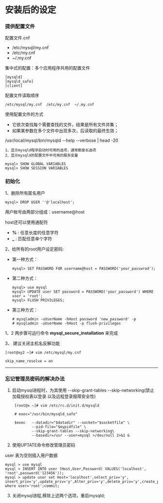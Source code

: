 # 安装后的设定

### 提供配置文件

配置文件.cnf
 - /etc/mysql/my.cnf
 - /etc/my.cnf
 - ~/.my.cnf

集中式的配置：多个应用程序共用的配置文件

	[mysqld]
	[mysqld_safe]
	[client]

配置文件读取顺序

	/etc/mysql/my.cnf  /etc/my.cnf  ~/.my.cnf

使用配置文件的方式

 - 它依次查找每个需要查找的文件，结果是所有文件并集；
 - 如果某参数在多个文件中出现多次，后读取的最终生效；

/usr/local/mysql/bin/mysqld --help --verbose | head -20

	1、显示mysqld程序启动时可用的选项，通常都是长选项
	2、显示mysqld的配置文件中可用的服务变量

	mysql> SHOW GLOBAL VARIABLES
	mysql> SHOW SESSION VARIABLES

### 初始化

1、删除所有匿名用户

```
mysql> DROP USER ''@'localhost';
```

用户帐号由两部分组成：username@host

host还可以使用通配符
-	**%** : 任意长度的任意字符
-	**_** : 匹配任意单个字符

2、给所有的root用户设定密码:

- 第一种方式：
    ```
    mysql> SET PASSWORD FOR username@host = PASSWORD('your_passwrod');
    ```
- 第二种方式：
    ```
    mysql> use mysql
	mysql> UPDATE user SET password = PASSWORD('your_password') WHERE user = 'root';
	mysql> FLUSH PRIVILEGES;
    ```
- 第三种方式：
    ```
	# mysqladmin -uUserName -hHost password 'new_password' -p
	# mysqladmin -uUserName -hHost -p flush-privileges
    ```

1、2 两步骤可运行命令 **mysql_secure_installation** 来完成

3、 建议关闭主机名反解功能

	[root@xy2 ~]# vim /etc/mysql/my.cnf

	skip_name_resolve = on

---
### 忘记管理员密码的解决办法

1. 启动mysql进程时，为其使用 --skip-grant-tables --skip-networking(禁止加载授权表以登录 以及远程登录报障安全性)

        [root@x ~]# vim /etc/rc.d/init.d/mysqld

        # exec="/usr/bin/mysqld_safe"

        $exec   --datadir="$datadir" --socket="$socketfile" \
                --pid-file="$mypidfile" \
                --skip-grant-tables --skip-networking\
                --basedir=/usr --user=mysql >/dev/null 2>&1 &

2. 使用UPTATE命令修改管理员密码

user 表为空则插入用户数据

    mysql > use mysql
    mysql > INSERT INTO user (Host,User,Password) VALUES('localhost', 'root',password('123456'));
    mysql > update user set Host='localhost',select_priv='y', insert_priv='y',update_priv='y',Alter_priv='y',delete_priv='y',create_priv='y',drop_priv='y',reload_priv='y',shutdown_priv='y',Process_priv='y',file_priv='y',grant_priv='y',References_priv='y',index_priv='y',create_user_priv='y',show_db_priv='y',super_priv='y',create_tmp_table_priv='y',Lock_tables_priv='y',execute_priv='y',repl_slave_priv='y',repl_client_priv='y',create_view_priv='y',show_view_priv='y',create_routine_priv='y',alter_routine_priv='y',create_user_priv='y' where user='root';commit;

3. 关闭mysql进程,移除上述两个选项，重启mysqld;
